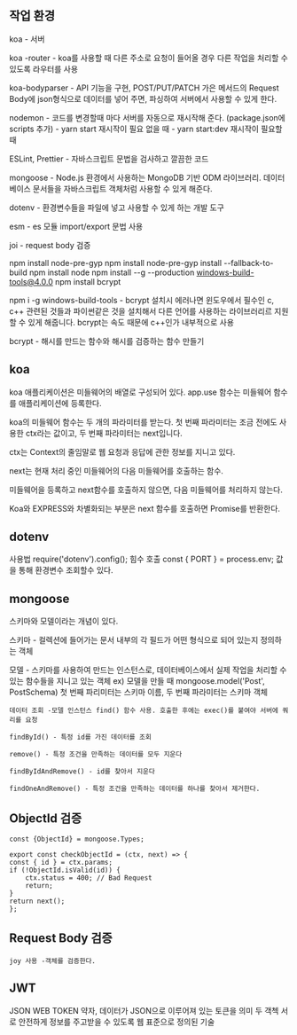 ## 작업 환경

koa - 서버

koa -router - koa를 사용할 때 다른 주소로 요청이 들어올 경우 다른 작업을 처리할 수 있도록 라우터를 사용

koa-bodyparser - API 기능을 구현, POST/PUT/PATCH 가은 메서드의 Request Body에 json형식으로 데이터를 넣어 주면, 파싱하여 서버에서 사용할 수 있게 한다.

nodemon - 코드를 변경할때 마다 서버를 자동으로 재시작해 준다. (package.json에 scripts 추가) 
        - yarn start 재시작이 필요 없을 때
        - yarn start:dev 재시작이 필요할 때

ESLint, Prettier - 자바스크립트 문법을 검사하고 깔끔한 코드 

mongoose - Node.js 환경에서 사용하는 MongoDB 기반 ODM 라이브러리. 데이터베이스 문서들을 자바스크립트 객체처럼 사용할 수 있게 해준다.

dotenv - 환경변수들을 파일에 넣고 사용할 수 있게 하는 개발 도구

esm - es 모듈 import/export 문법 사용

joi - request body 검증


npm install node-pre-gyp
npm install node-pre-gyp install --fallback-to-build
npm install node
npm install --g --production windows-build-tools@4.0.0
npm install bcrypt

npm i -g windows-build-tools - bcrypt 설치시 에러나면 윈도우에서 필수인 c, c++ 관련된 것들과 파이썬같은 것을 설치해서 다른 언어를 사용하는 라이브러리르 지원할 수 있게 해줍니다. bcrypt는 속도 때문에 c++인가 내부적으로 사용

bcrypt - 해시를 만드는 함수와 해시를 검증하는 함수 만들기 

## koa

koa 애플리케이션은 미들웨어의 배열로 구성되어 있다. app.use 함수는 미들웨어 함수를 애플리케이션에 등록한다.

koa의 미들웨어 함수는 두 개의 파라미터를 받는다. 첫 번째 파라미터는 조금 전에도 사용한 ctx라는 값이고, 두 번째 파라미터는 next입니다.

ctx는 Context의 줄임말로 웹 요청과 응답에 관한 정보를 지니고 있다.

next는 현재 처리 중인 미들웨어의 다음 미들웨어를 호출하는 함수.

미들웨어을 등록하고 next함수를 호출하지 않으면, 다음 미들웨어를 처리하지 않는다.

Koa와 EXPRESS와 차별화되는 부분은 next 함수를 호출하면 Promise를 반환한다.

## dotenv

사용법
require('dotenv').config(); 힘수 호출
const { PORT } = process.env; 값을 통해 환경변수 조회할수 있다. 

##  mongoose

스키마와 모델이라는 개념이 있다.

스키마 - 컬렉션에 들어가는 문서 내부의 각 필드가 어떤 형식으로 되어 있는지 정의하는 객체

모델 - 스키마를 사용하여 만드는 인스턴스로, 데이터베이스에서 실제 작업을 처리할 수 있는 함수들을 지니고 있는 객체 
ex) 모델을 만들 때 mongoose.model('Post', PostSchema)
    첫 번째 파리미터는 스키마 이름, 두 번째 파라미터는 스키마 객체

    데이터 조회 -모델 인스턴스 find() 함수 사용. 호출한 후에는 exec()를 붙여야 서버에 쿼리를 요청

    findById() - 특정 id를 가진 데이터를 조회

    remove() - 특정 조건을 만족하는 데이터를 모두 지운다

    findByIdAndRemove() - id를 찾아서 지운다

    findOneAndRemove() - 특정 조건을 만족하는 데이터를 하나를 찾아서 제거한다.

## ObjectId 검증 
    const {ObjectId} = mongoose.Types;

    export const checkObjectId = (ctx, next) => {
    const { id } = ctx.params;
    if (!ObjectId.isValid(id)) {
        ctx.status = 400; // Bad Request
        return;
    }
    return next();
    };

## Request Body 검증

    joy 사용 -객체를 검증한다.

## JWT

JSON WEB TOKEN 약자, 데이터가 JSON으로 이루어져 있는 토큰을 의미
두 객첵 서로 안전하게 정보를 주고받을 수 있도록 웹 표준으로 정의된 기술





